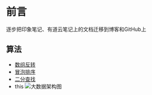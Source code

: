 # 前言
逐步把印象笔记、有道云笔记上的文档迁移到博客和GitHub上
## 算法 
- [数组反转](https://github.com/heyzeng/compute-knowledge/blob/master/Java/chapter06/src/main/java/com/example/arrayTest.java)
- [冒泡排序](https://github.com/heyzeng/compute-knowledge/blob/master/Java/Day06/src/main/java/com/exer2/bubbleSort.java)
- [二分查找](https://github.com/heyzeng/compute-knowledge/blob/master/Java/Day06/src/main/java/com/exer2/BinarySearch.java)
- this 
![大数据架构图](https://github.com/heyzeng/compute-knowledge/blob/master/Java/chapter07/src/main/resources/a.png)